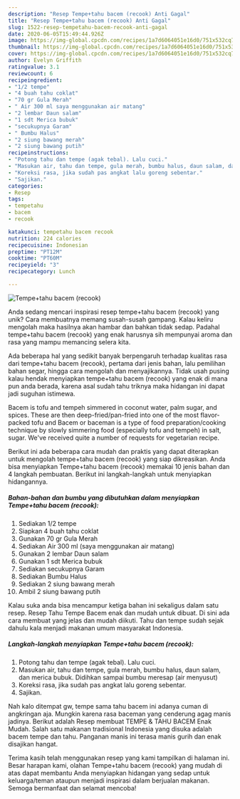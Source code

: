 ```yaml
---
description: "Resep Tempe+tahu bacem (recook) Anti Gagal"
title: "Resep Tempe+tahu bacem (recook) Anti Gagal"
slug: 1522-resep-tempetahu-bacem-recook-anti-gagal
date: 2020-06-05T15:49:44.926Z
image: https://img-global.cpcdn.com/recipes/1a7d6064051e16d0/751x532cq70/tempetahu-bacem-recook-foto-resep-utama.jpg
thumbnail: https://img-global.cpcdn.com/recipes/1a7d6064051e16d0/751x532cq70/tempetahu-bacem-recook-foto-resep-utama.jpg
cover: https://img-global.cpcdn.com/recipes/1a7d6064051e16d0/751x532cq70/tempetahu-bacem-recook-foto-resep-utama.jpg
author: Evelyn Griffith
ratingvalue: 3.1
reviewcount: 6
recipeingredient:
- "1/2 tempe"
- "4 buah tahu coklat"
- "70 gr Gula Merah"
- " Air 300 ml saya menggunakan air matang"
- "2 lembar Daun salam"
- "1 sdt Merica bubuk"
- "secukupnya Garam"
- " Bumbu Halus"
- "2 siung bawang merah"
- "2 siung bawang putih"
recipeinstructions:
- "Potong tahu dan tempe (agak tebal). Lalu cuci."
- "Masukan air, tahu dan tempe, gula merah, bumbu halus, daun salam, dan merica bubuk. Didihkan sampai bumbu meresap (air menyusut)"
- "Koreksi rasa, jika sudah pas angkat lalu goreng sebentar."
- "Sajikan."
categories:
- Resep
tags:
- tempetahu
- bacem
- recook

katakunci: tempetahu bacem recook 
nutrition: 224 calories
recipecuisine: Indonesian
preptime: "PT12M"
cooktime: "PT60M"
recipeyield: "3"
recipecategory: Lunch

---
```



![Tempe+tahu bacem (recook)](https://img-global.cpcdn.com/recipes/1a7d6064051e16d0/751x532cq70/tempetahu-bacem-recook-foto-resep-utama.jpg)

Anda sedang mencari inspirasi resep tempe+tahu bacem (recook) yang unik? Cara membuatnya memang susah-susah gampang. Kalau keliru mengolah maka hasilnya akan hambar dan bahkan tidak sedap. Padahal tempe+tahu bacem (recook) yang enak harusnya sih mempunyai aroma dan rasa yang mampu memancing selera kita.

Ada beberapa hal yang sedikit banyak berpengaruh terhadap kualitas rasa dari tempe+tahu bacem (recook), pertama dari jenis bahan, lalu pemilihan bahan segar, hingga cara mengolah dan menyajikannya. Tidak usah pusing kalau hendak menyiapkan tempe+tahu bacem (recook) yang enak di mana pun anda berada, karena asal sudah tahu triknya maka hidangan ini dapat jadi suguhan istimewa.

Bacem is tofu and tempeh simmered in coconut water, palm sugar, and spices. These are then deep-fried/pan-fried into one of the most flavor-packed tofu and Bacem or baceman is a type of food preparation/cooking technique by slowly simmering food (especially tofu and tempeh) in salt, sugar. We&#39;ve received quite a number of requests for vegetarian recipe.


Berikut ini ada beberapa cara mudah dan praktis yang dapat diterapkan untuk mengolah tempe+tahu bacem (recook) yang siap dikreasikan. Anda bisa menyiapkan Tempe+tahu bacem (recook) memakai 10 jenis bahan dan 4 langkah pembuatan. Berikut ini langkah-langkah untuk menyiapkan hidangannya.

<!--inarticleads1-->

##### Bahan-bahan dan bumbu yang dibutuhkan dalam menyiapkan Tempe+tahu bacem (recook):

1. Sediakan 1/2 tempe
1. Siapkan 4 buah tahu coklat
1. Gunakan 70 gr Gula Merah
1. Sediakan  Air 300 ml (saya menggunakan air matang)
1. Gunakan 2 lembar Daun salam
1. Gunakan 1 sdt Merica bubuk
1. Sediakan secukupnya Garam
1. Sediakan  Bumbu Halus
1. Sediakan 2 siung bawang merah
1. Ambil 2 siung bawang putih


Kalau suka anda bisa mencampur ketiga bahan ini sekaligus dalam satu resep. Resep Tahu Tempe Bacem enak dan mudah untuk dibuat. Di sini ada cara membuat yang jelas dan mudah diikuti. Tahu dan tempe sudah sejak dahulu kala menjadi makanan umum masyarakat Indonesia. 

<!--inarticleads2-->

##### Langkah-langkah menyiapkan Tempe+tahu bacem (recook):

1. Potong tahu dan tempe (agak tebal). Lalu cuci.
1. Masukan air, tahu dan tempe, gula merah, bumbu halus, daun salam, dan merica bubuk. Didihkan sampai bumbu meresap (air menyusut)
1. Koreksi rasa, jika sudah pas angkat lalu goreng sebentar.
1. Sajikan.


Nah kalo ditempat gw, tempe sama tahu bacem ini adanya cuman di angkringan aja. Mungkin karena rasa baceman yang cenderung agag manis jadinya. Berikut adalah Resep membuat TEMPE &amp; TAHU BACEM Enak Mudah. Salah satu makanan tradisional Indonesia yang disuka adalah bacem tempe dan tahu. Panganan manis ini terasa manis gurih dan enak disajikan hangat. 

Terima kasih telah menggunakan resep yang kami tampilkan di halaman ini. Besar harapan kami, olahan Tempe+tahu bacem (recook) yang mudah di atas dapat membantu Anda menyiapkan hidangan yang sedap untuk keluarga/teman ataupun menjadi inspirasi dalam berjualan makanan. Semoga bermanfaat dan selamat mencoba!
